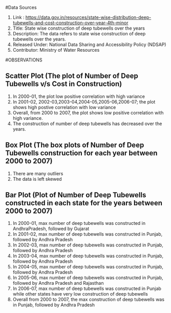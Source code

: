 #Data Sources
1. Link : https://data.gov.in/resources/state-wise-distribution-deep-tubewells-and-cost-construction-over-year-4th-minor
2. Title: State wise construction of deep tubewells over the years
3. Description: The data refers to state wise construction of deep tubewells over the years.
4. Released Under: National Data Sharing and Accessibility Policy (NDSAP)
5. Contributor: Ministry of Water Resources

#OBSERVATIONS
## Scatter Plot (The plot of Number of Deep Tubewells v/s Cost in Construction)
1. In 2000-01, the plot low positive correlation with high variance
2. In 2001-02, 2002-03,2003-04,2004-05,2005-06,2006-07; the plot shows high postive correlation with low variance
3. Overall, from 2000 to 2007, the plot shows low positive correlation with high variance.
4. The construction of number of deep tubewells has decreased over the years.

## Box Plot (The box plots of Number of Deep Tubewells construction for each year between 2000 to 2007)
1. There are many outliers
2. The data is left skewed 

## Bar Plot (Plot of Number of Deep Tubewells constructed in each state for the years between 2000 to 2007)
1. In 2000-01, max number of deep tubewells was constructed in AndhraPradesh, followed by Gujarat
2. In 2001-02, max number of deep tubewells was constructed in Punjab, followed by Andhra Pradesh
3. In 2002-03, max number of deep tubewells was constructed in Punjab, followed by Andhra Pradesh
4. In 2003-04, max number of deep tubewells was constructed in Punjab, followed by Andhra Pradesh
5. In 2004-05, max number of deep tubewells was constructed in Punjab, followed by Andhra Pradesh
6. In 2005-06, max number of deep tubewells was constructed in Punjab, followed by Andhra Pradesh and Rajasthan
7. In 2006-07, max number of deep tubewells was constructed in Punjab while other states have very low construction of deep tubewells
8. Overall from 2000 to 2007, the max construction of deep tubewells was in Punjab, followed by Andhra Pradesh 
	

